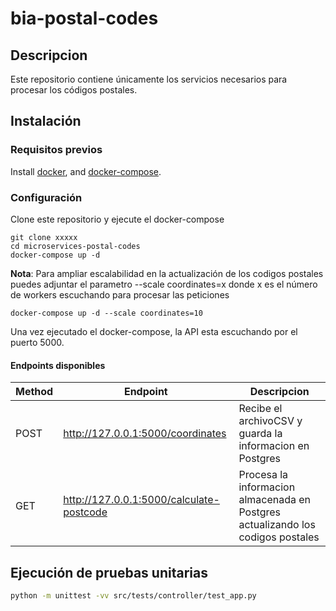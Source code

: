 # bia-postal-codes

## Descripcion
Este repositorio contiene únicamente los servicios necesarios para procesar los códigos postales.

## Instalación

### Requisitos previos

Install [docker](https://docs.docker.com/install/linux/docker-ce/ubuntu/), and [docker-compose](https://docs.docker.com/compose/install/).

### Configuración

Clone este repositorio y ejecute el docker-compose

```
git clone xxxxx
cd microservices-postal-codes
docker-compose up -d
```
**Nota**: 
Para ampliar escalabilidad en la actualización de los codigos postales puedes adjuntar el parametro --scale coordinates=x donde x es el número de workers escuchando para procesar las peticiones
```
docker-compose up -d --scale coordinates=10
```

Una vez ejecutado el docker-compose, la API esta escuchando por el puerto 5000.

#### Endpoints disponibles

| Method | Endpoint | Descripcion                                                                     |
|--------| --------|---------------------------------------------------------------------------------|
| POST   | http://127.0.0.1:5000/coordinates    | Recibe el archivoCSV y guarda la informacion en Postgres                        |
| GET    | http://127.0.0.1:5000/calculate-postcode  | Procesa la informacion almacenada en Postgres actualizando los codigos postales |


## Ejecución de pruebas unitarias
``` bash
python -m unittest -vv src/tests/controller/test_app.py
```

